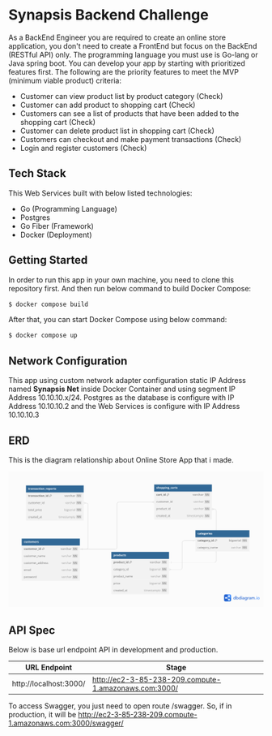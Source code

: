 # Synapsis Backend Challenge
As a BackEnd Engineer you are required to create an online store application, you don't need to create a FrontEnd but focus on the BackEnd (RESTful API) only. The programming language you must use is Go-lang or Java spring boot.
You can develop your app by starting with prioritized features first. The following are the priority features to meet the MVP (minimum viable product) criteria:

- Customer can view product list by product category (Check)
- Customer can add product to shopping cart (Check)
- Customers can see a list of products that have been added to the shopping cart (Check)
- Customer can delete product list in shopping cart (Check)
- Customers can checkout and make payment transactions (Check)
- Login and register customers (Check)

## Tech Stack 
This Web Services built with below listed technologies:

- Go (Programming Language)
- Postgres
- Go Fiber (Framework)
- Docker (Deployment)

## Getting Started
In order to run this app in your own machine, you need to clone this repository first. 
And then run below command to build Docker Compose:

```sh
$ docker compose build
```

After that, you can start Docker Compose using below command:

```sh
$ docker compose up
```

## Network Configuration 
This app using custom network adapter configuration static IP Address named <b>Synapsis Net</b> inside Docker Container and using segment IP Address 10.10.10.x/24. Postgres as the database is configure with IP Address 10.10.10.2 and the Web Services is configure with IP Address 10.10.10.3


## ERD
This is the diagram relationship about Online Store App that i made.

<img src="Shopping.png">

## API Spec 
Below is base url endpoint API in development and production.

| URL Endpoint      |       Stage       |
| ------------------| ------------------|
| http://localhost:3000/ | http://ec2-3-85-238-209.compute-1.amazonaws.com:3000/ |

To access Swagger, you just need to open route /swagger. So, if in production, it will be <a href="http://ec2-3-85-238-209.compute-1.amazonaws.com:3000/swagger/">http://ec2-3-85-238-209.compute-1.amazonaws.com:3000/swagger/</a> 